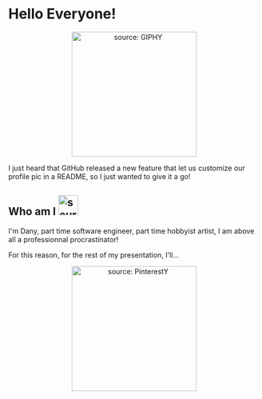 # Hello Everyone!
<p align="center"><img src="https://media.giphy.com/media/MeJgB3yMMwIaHmKD4z/source.gif" width="250" height="250" alt="source: GIPHY"/></p>

I just heard that GitHub released a new feature that let us customize our profile pic in a README, so I just wanted to give it a go!

## Who am I <img src="https://cdn.psychologytoday.com/sites/default/files/styles/article-inline-half-caption/public/field_blog_entry_images/2018-07/who_am_i.jpeg?itok=r0dpnt0k" width="40" height="40" alt="source: GIPHY"/>


I'm Dany, part time software engineer, part time hobbyist artist, I am above all a professionnal procrastinator!

For this reason, for the rest of my presentation, I'll...
<p align="center">
<img src="https://i.pinimg.com/564x/2a/e1/2e/2ae12e325d01fe36b22720e4752c009f.jpg" width="250" height="250" alt="source: PinterestY"/>
</p>
